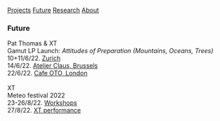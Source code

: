 <!-- NAV for all headers !-->
[Projects](https://paulabbott.net/index.html)
[Future](https://paulabbott.net/future/)
[Research](https://paulabbott.net/research/)
[About](https://paulabbott.net/about/)
<!-- end nav! -->

### Future  

<!--Rosmarie Waldrop’s “Lawn of Excluded Middle”*  
read by Will Holder (vocals) and Paul Abbott (drums) at  
_Asynchronicity. A symposium-like gathering, hosted by Cally Spooner._    
7+8/5/22. [Aachen & Koln](https://koelnischerkunstverein.de/en/kalender/reboot-asynchronicity-ausgerichtet-von-cally-spooner/)  
<br>
!-->
Pat Thomas & XT  
Gamut LP Launch: _Attitudes of Preparation (Mountains, Oceans, Trees)_  
10+11/6/22. [Zurich](https://rotefabrik.ch/de/programm.html#/events/18259)  
14/6/22. [Atelier Claus, Brussels](https://www.lesateliersclaus.com/activities/pat-thomas-seymour-wright-paul-abbott)  
22/6/22. [Cafe OTO, London](https://www.cafeoto.co.uk/events/pat-thomas-xt/)  
<br>
XT  
Meteo festival 2022  
23-26/8/22. [Workshops](#)  
27/8/22. [XT performance](#)  
<br>
<!-- October XT Anne !-->
